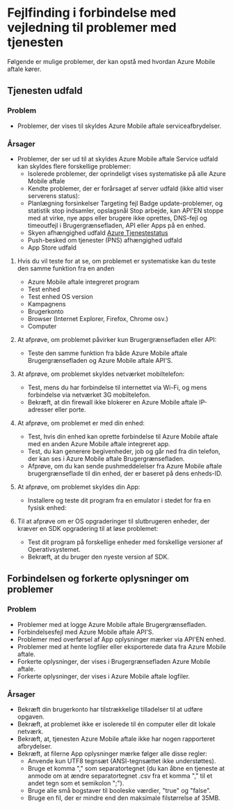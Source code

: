 <properties 
   pageTitle="Azure Mobile aftale fejlfindingsvejledningen - tjenesten" 
   description="Fejlfinding i forbindelse med vejledninger til Azure Mobile aftale" 
   services="mobile-engagement" 
   documentationCenter="" 
   authors="piyushjo" 
   manager="dwrede" 
   editor=""/>

<tags
   ms.service="mobile-engagement"
   ms.devlang="na"
   ms.topic="article"
   ms.tgt_pltfrm="mobile-multiple"
   ms.workload="mobile" 
   ms.date="08/19/2016"
   ms.author="piyushjo"/>

# <a name="troubleshooting-guide-for-service-issues"></a>Fejlfinding i forbindelse med vejledning til problemer med tjenesten

Følgende er mulige problemer, der kan opstå med hvordan Azure Mobile aftale kører.

## <a name="service-outages"></a>Tjenesten udfald

### <a name="issue"></a>Problem
- Problemer, der vises til skyldes Azure Mobile aftale serviceafbrydelser.

### <a name="causes"></a>Årsager
- Problemer, der ser ud til at skyldes Azure Mobile aftale Service udfald kan skyldes flere forskellige problemer:
    - Isolerede problemer, der oprindeligt vises systematiske på alle Azure Mobile aftale
    - Kendte problemer, der er forårsaget af server udfald (ikke altid viser serverens status):
    - Planlægning forsinkelser Targeting fejl Badge update-problemer, og statistik stop indsamler, opslagsnål Stop arbejde, kan API'EN stoppe med at virke, nye apps eller brugere ikke oprettes, DNS-fejl og timeoutfejl i Brugergrænsefladen, API eller Apps på en enhed.
    - Skyen afhængighed udfald [Azure Tjenestestatus](http://status.azure.com/)
    - Push-besked om tjenester (PNS) afhængighed udfald
    - App Store udfald

1) Hvis du vil teste for at se, om problemet er systematiske kan du teste den samme funktion fra en anden
   
   - Azure Mobile aftale integreret program
   - Test enhed
   - Test enhed OS version
   - Kampagnens
   - Brugerkonto
   - Browser (Internet Explorer, Firefox, Chrome osv.)
   - Computer

2) At afprøve, om problemet påvirker kun Brugergrænsefladen eller API:

   - Teste den samme funktion fra både Azure Mobile aftale Brugergrænsefladen og Azure Mobile aftale API'S.

3) At afprøve, om problemet skyldes netværket mobiltelefon:

   - Test, mens du har forbindelse til internettet via Wi-Fi, og mens forbindelse via netværket 3G mobiltelefon.
   - Bekræft, at din firewall ikke blokerer en Azure Mobile aftale IP-adresser eller porte.

4) At afprøve, om problemet er med din enhed:

   - Test, hvis din enhed kan oprette forbindelse til Azure Mobile aftale med en anden Azure Mobile aftale integreret app.
   - Test, du kan generere begivenheder, job og går ned fra din telefon, der kan ses i Azure Mobile aftale Brugergrænsefladen. 
   - Afprøve, om du kan sende pushmeddelelser fra Azure Mobile aftale brugergrænseflade til din enhed, der er baseret på dens enheds-ID. 

5) At afprøve, om problemet skyldes din App:

   - Installere og teste dit program fra en emulator i stedet for fra en fysisk enhed:
   
6) Til at afprøve om er OS opgraderinger til slutbrugeren enheder, der kræver en SDK opgradering til at løse problemet:

   - Test dit program på forskellige enheder med forskellige versioner af Operativsystemet.
   - Bekræft, at du bruger den nyeste version af SDK.
 
## <a name="connectivity-and-incorrect-information-issues"></a>Forbindelsen og forkerte oplysninger om problemer

### <a name="issue"></a>Problem
- Problemer med at logge Azure Mobile aftale Brugergrænsefladen.
- Forbindelsesfejl med Azure Mobile aftale API'S.
- Problemer med overførsel af App oplysninger mærker via API'EN enhed.
- Problemer med at hente logfiler eller eksporterede data fra Azure Mobile aftale.
- Forkerte oplysninger, der vises i Brugergrænsefladen Azure Mobile aftale.
- Forkerte oplysninger, der vises i Azure Mobile aftale logfiler.

### <a name="causes"></a>Årsager
* Bekræft din brugerkonto har tilstrækkelige tilladelser til at udføre opgaven.
* Bekræft, at problemet ikke er isolerede til én computer eller dit lokale netværk.
* Bekræft, at, tjenesten Azure Mobile aftale ikke har nogen rapporteret afbrydelser.
* Bekræft, at filerne App oplysninger mærke følger alle disse regler:
    - Anvende kun UTF8 tegnsæt (ANSI-tegnsættet ikke understøttes).
    - Bruge et komma "," som separatortegnet (du kan åbne en tjeneste at anmode om at ændre separatortegnet .csv fra et komma "," til et andet tegn som et semikolon ";").
    - Bruge alle små bogstaver til booleske værdier, "true" og "false".
    - Bruge en fil, der er mindre end den maksimale filstørrelse af 35MB.
 

